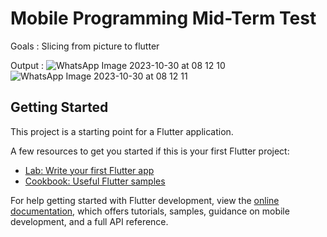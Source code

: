 # Mobile Programming Mid-Term Test

Goals : 
Slicing from picture to flutter

Output :
![WhatsApp Image 2023-10-30 at 08 12 10](https://github.com/gabrieldimas/mobile-programming-study-2023/assets/93063866/53ffc1e9-ab1a-4967-9914-b7d16a088391)
![WhatsApp Image 2023-10-30 at 08 12 11](https://github.com/gabrieldimas/mobile-programming-study-2023/assets/93063866/de444c18-f984-4c67-b8b2-84d06490162e)


## Getting Started

This project is a starting point for a Flutter application.

A few resources to get you started if this is your first Flutter project:

- [Lab: Write your first Flutter app](https://docs.flutter.dev/get-started/codelab)
- [Cookbook: Useful Flutter samples](https://docs.flutter.dev/cookbook)

For help getting started with Flutter development, view the
[online documentation](https://docs.flutter.dev/), which offers tutorials,
samples, guidance on mobile development, and a full API reference.

